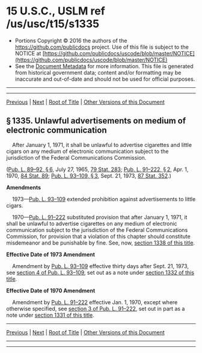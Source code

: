 ---
---

# 15 U.S.C., USLM ref /us/usc/t15/s1335

* Portions Copyright © 2016 the authors of the https://github.com/publicdocs project.
  Use of this file is subject to the NOTICE at [https://github.com/publicdocs/uscode/blob/master/NOTICE](https://github.com/publicdocs/uscode/blob/master/NOTICE)
* See the [Document Metadata](././../../../..//README.md) for more information.
  This file is generated from historical government data; content and/or formatting may be inaccurate and out-of-date and should not be used for official purposes.

----------
----------

[Previous](./../../../..//us/usc/t15/ch36/m__us_usc_t15_s1334.md) | [Next](./../../../..//us/usc/t15/ch36/m__us_usc_t15_s1335a.md) | [Root of Title](./../../../../) | [Other Versions of this Document](https://publicdocs.github.io/go/links?ns=uslm&ref=%2Fus%2Fusc%2Ft15%2Fs1335)

## § 1335. Unlawful advertisements on medium of electronic communication

    After January 1, 1971, it shall be unlawful to advertise cigarettes and little cigars on any medium of electronic communication subject to the jurisdiction of the Federal Communications Commission.

([Pub. L. 89–92, § 6][/us/pl/89/92/s6], July 27, 1965, [79 Stat. 283][/us/stat/79/283]; [Pub. L. 91–222, § 2][/us/pl/91/222/s2], Apr. 1, 1970, [84 Stat. 89][/us/stat/84/89]; [Pub. L. 93–109, § 3][/us/pl/93/109/s3], Sept. 21, 1973, [87 Stat. 352][/us/stat/87/352].)

 __Amendments__ 

    1973—[Pub. L. 93–109][/us/pl/93/109] extended prohibition against advertisements to little cigars.

    1970—[Pub. L. 91–222][/us/pl/91/222] substituted provision that after January 1, 1971, it shall be unlawful to advertise cigarettes on any medium of electronic communication subject to the jurisdiction of the Federal Communications Commission, for provision that a violation of this chapter should constitute misdemeanor and be punishable by fine. See, now, [section 1338 of this title][/us/usc/t15/s1338].

 __Effective Date of 1973 Amendment__ 

    Amendment by [Pub. L. 93–109][/us/pl/93/109] effective thirty days after Sept. 21, 1973, see [section 4 of Pub. L. 93–109][/us/pl/93/109/s4], set out as a note under [section 1332 of this title][/us/usc/t15/s1332].

 __Effective Date of 1970 Amendment__ 

    Amendment by [Pub. L. 91–222][/us/pl/91/222] effective Jan. 1, 1970, except where otherwise specified, see [section 3 of Pub. L. 91–222][/us/pl/91/222/s3], set out in part as a note under [section 1331 of this title][/us/usc/t15/s1331].

----------

[Previous](./../../../..//us/usc/t15/ch36/m__us_usc_t15_s1334.md) | [Next](./../../../..//us/usc/t15/ch36/m__us_usc_t15_s1335a.md) | [Root of Title](./../../../../) | [Other Versions of this Document](https://publicdocs.github.io/go/links?ns=uslm&ref=%2Fus%2Fusc%2Ft15%2Fs1335)

----------
----------

[/us/pl/89/92/s6]: https://publicdocs.github.io/go/links?ns=uslm&ref=%2Fus%2Fpl%2F89%2F92%2Fs6
[/us/stat/79/283]: https://publicdocs.github.io/go/links?ns=uslm&ref=%2Fus%2Fstat%2F79%2F283
[/us/pl/91/222/s2]: https://publicdocs.github.io/go/links?ns=uslm&ref=%2Fus%2Fpl%2F91%2F222%2Fs2
[/us/stat/84/89]: https://publicdocs.github.io/go/links?ns=uslm&ref=%2Fus%2Fstat%2F84%2F89
[/us/pl/93/109/s3]: https://publicdocs.github.io/go/links?ns=uslm&ref=%2Fus%2Fpl%2F93%2F109%2Fs3
[/us/stat/87/352]: https://publicdocs.github.io/go/links?ns=uslm&ref=%2Fus%2Fstat%2F87%2F352
[/us/pl/93/109]: https://publicdocs.github.io/go/links?ns=uslm&ref=%2Fus%2Fpl%2F93%2F109
[/us/pl/91/222]: https://publicdocs.github.io/go/links?ns=uslm&ref=%2Fus%2Fpl%2F91%2F222
[/us/usc/t15/s1338]: https://publicdocs.github.io/go/links?ns=uslm&ref=%2Fus%2Fusc%2Ft15%2Fs1338
[/us/pl/93/109]: https://publicdocs.github.io/go/links?ns=uslm&ref=%2Fus%2Fpl%2F93%2F109
[/us/pl/93/109/s4]: https://publicdocs.github.io/go/links?ns=uslm&ref=%2Fus%2Fpl%2F93%2F109%2Fs4
[/us/usc/t15/s1332]: https://publicdocs.github.io/go/links?ns=uslm&ref=%2Fus%2Fusc%2Ft15%2Fs1332
[/us/pl/91/222]: https://publicdocs.github.io/go/links?ns=uslm&ref=%2Fus%2Fpl%2F91%2F222
[/us/pl/91/222/s3]: https://publicdocs.github.io/go/links?ns=uslm&ref=%2Fus%2Fpl%2F91%2F222%2Fs3
[/us/usc/t15/s1331]: https://publicdocs.github.io/go/links?ns=uslm&ref=%2Fus%2Fusc%2Ft15%2Fs1331



